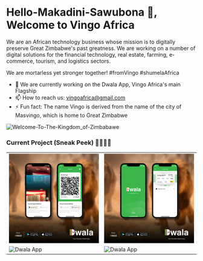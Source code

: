 # Hello-Makadini-Sawubona 👋, Welcome to Vingo Africa

We are an African technology business whose mission is to digitally preserve Great Zimbabwe's past greatness. 
We are working on a number of digital solutions for the financial technology, real estate, farming, e-commerce, tourism, and logistics sectors.

We are mortarless yet stronger together!
#fromVingo #shumelaAfrica

- 🔭 We are currently working on the Dwala App, Vingo Africa's main Flagship
- 📫 How to reach us: vingoafrica@gmail.com
- ⚡ Fun fact: The name Vingo is derived from the name of the city of Masvingo, which is home to Great Zimbabwe

<img src='https://pbs.twimg.com/media/Fv5-xozXoAAIyLQ?format=jpg&name=4096x4096' alt='Welcome-To-The-Kingdom_of-Zimbabawe'>

### Current Project (Sneak Peek) 🧑‍💻🤖👷

<table>
  <tr>
    <td><img src='https://github.com/VingoAfrica/VingoAfrica/blob/main/g3533.png' alt='Dwala App' title='Dwala App'></td>
    <td><img src='https://github.com/VingoAfrica/VingoAfrica/blob/main/g9329.png' alt='Dwala App' title='Dwala App'></td>
  </tr>
 
 <tr>
 <td><img src='https://pbs.twimg.com/media/FxOD-tVWwAcCiWY?format=jpg&name=4096x4096' alt='Dwala App' title='Dwala App'></td>
  <td><img src='https://pbs.twimg.com/media/FwZCN3QaIAUfBRH?format=jpg&name=4096x4096' alt='Dwala App' title='Dwala App'></td>
 </tr>
</table>
